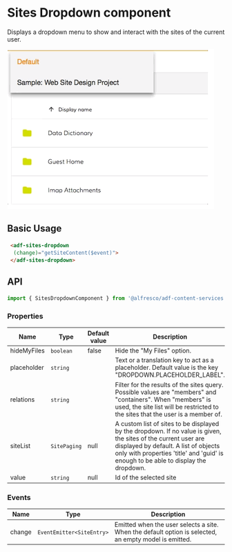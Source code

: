 # Sites Dropdown component

Displays a dropdown menu to show and interact with the sites of the current user.

![Dropdown sites](../../docassets/images/document-list-dropdown-list.png)

## Basic Usage

```html
 <adf-sites-dropdown
  (change)="getSiteContent($event)">
 </adf-sites-dropdown>
```

## API

```ts
import { SitesDropdownComponent } from '@alfresco/adf-content-services';
```

### Properties

| Name        | Type         | Default value | Description                                                                                                                                                                                                                                   |
|-------------|--------------|---------------|-----------------------------------------------------------------------------------------------------------------------------------------------------------------------------------------------------------------------------------------------|
| hideMyFiles | `boolean`    | false         | Hide the "My Files" option.                                                                                                                                                                                                                   |
| placeholder | `string`     |               | Text or a translation key to act as a placeholder. Default value is the key "DROPDOWN.PLACEHOLDER_LABEL".                                                                                                                                     |
| relations   | `string`     |               | Filter for the results of the sites query. Possible values are "members" and "containers". When "members" is used, the site list will be restricted to the sites that the user is a member of.                                                |
| siteList    | `SitePaging` | null          | A custom list of sites to be displayed by the dropdown. If no value is given, the sites of the current user are displayed by default. A list of objects only with properties 'title' and 'guid' is enough to be able to display the dropdown. |
| value       | `string`     | null          | Id of the selected site                                                                                                                                                                                                                       |

### Events

| Name   | Type                      | Description                                                                                           |
|--------|---------------------------|-------------------------------------------------------------------------------------------------------|
| change | `EventEmitter<SiteEntry>` | Emitted when the user selects a site. When the default option is selected, an empty model is emitted. |
